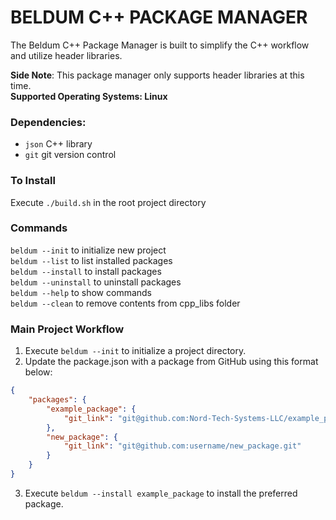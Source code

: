 # BELDUM C++ PACKAGE MANAGER

The Beldum C++ Package Manager is built to simplify the C++ workflow and utilize header libraries.

**Side Note**:
This package manager only supports header libraries at this time.  
**Supported Operating Systems: Linux**

### Dependencies:

-   `json` C++ library
-   `git` git version control

### To Install

Execute `./build.sh` in the root project directory

### Commands

`beldum --init` to initialize new project  
`beldum --list` to list installed packages  
`beldum --install` to install packages  
`beldum --uninstall` to uninstall packages  
`beldum --help` to show commands  
`beldum --clean` to remove contents from cpp_libs folder

### Main Project Workflow

1. Execute `beldum --init` to initialize a project directory.
2. Update the package.json with a package from GitHub using this format below:

```json
{
    "packages": {
        "example_package": {
            "git_link": "git@github.com:Nord-Tech-Systems-LLC/example_package.git"
        },
        "new_package": {
            "git_link": "git@github.com:username/new_package.git"
        }
    }
}
```

3. Execute `beldum --install example_package` to install the preferred package.
